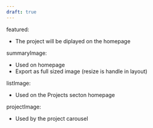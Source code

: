 ```yaml
---
draft: true
---
```


featured:

- The project will be diplayed on the homepage

summaryImage:

- Used on homepage
- Export as full sized image (resize is handle in layout)

listImage:

- Used on the Projects secton homepage

projectImage:

- Used by the project carousel
